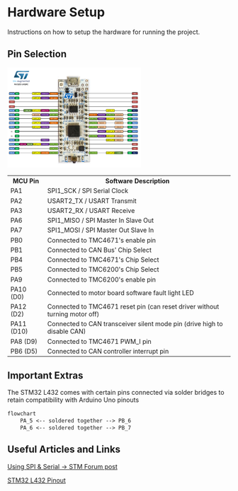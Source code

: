 # Hardware Setup

Instructions on how to setup the hardware for running the project.

## Pin Selection

<a href="https://os.mbed.com/platforms/ST-Nucleo-L432KC/" target="_blank" rel="noopener noreferrer">
    <img style="width: 60%" src="Images/L432pinout.png"/>
</a>

<table>
<tr>
    <th>MCU Pin</th>
    <th>Software Description</th>
</tr>
<tr>
    <td>PA1</td>
    <td>SPI1_SCK / SPI Serial Clock</td>
</tr>
<tr>
    <td>PA2</td>
    <td>USART2_TX / USART Transmit</td>
</tr>
<tr>
    <td>PA3</td>
    <td>USART2_RX / USART Receive</td>
</tr>
<tr>
    <td>PA6</td>
    <td>SPI1_MISO / SPI Master In Slave Out</td>
</tr>
<tr>
    <td>PA7</td>
    <td>SPI1_MOSI / SPI Master Out Slave In</td>
</tr>
<tr>
    <td>PB0</td>
    <td>Connected to TMC4671's enable pin</td>
</tr>
<tr>
    <td>PB1</td>
    <td>Connected to CAN Bus' Chip Select</td>
</tr>
<tr>
    <td>PB4</td>
    <td>Connected to TMC4671's Chip Select</td>
</tr>
<tr>
    <td>PB5</td>
    <td>Connected to TMC6200's Chip Select</td>
</tr>
<tr>
    <td>PA9</td>
    <td>Connected to TMC6200's enable pin</td>
</tr>
<tr>
    <td>PA10 (D0)</td>
    <td>Connected to motor board software fault light LED</td>
</tr>
    <tr>
    <td>PA12 (D2)</td>
    <td>Connected to TMC4671 reset pin (can reset driver without turning motor off)</td>
</tr>
    <tr>
    <td>PA11 (D10)</td>
    <td>Connected to CAN transceiver silent mode pin (drive high to disable CAN)</td>
</tr>
    <tr>
    <td>PA8 (D9)</td>
    <td>Connected to TMC4671 PWM_I pin </td>
</tr>
    </tr>
    <tr>
    <td>PB6 (D5)</td>
    <td>Connected to CAN controller interrupt pin </td>
</tr>
</table>

## Important Extras

The STM32 L432 comes with certain pins connected via solder bridges to retain compatibility with Arduino Uno pinouts

```mermaid
flowchart
    PA_5 <-- soldered together --> PB_6
    PA_6 <-- soldered together --> PB_7
```

## Useful Articles and Links

[Using SPI & Serial -> STM Forum post](https://os.mbed.com/questions/79508/Conflict-between-serial-port-and-spi-on-/)

[STM32 L432 Pinout](https://os.mbed.com/platforms/ST-Nucleo-L432KC/)
